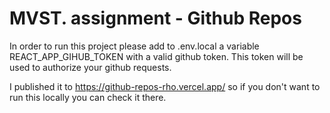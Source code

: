 # MVST. assignment - Github Repos

In order to run this project please add to .env.local a variable REACT_APP_GIHUB_TOKEN with a valid github token.
This token will be used to authorize your github requests.

I published it to https://github-repos-rho.vercel.app/ so if you don't want to run this locally you can check it there.

